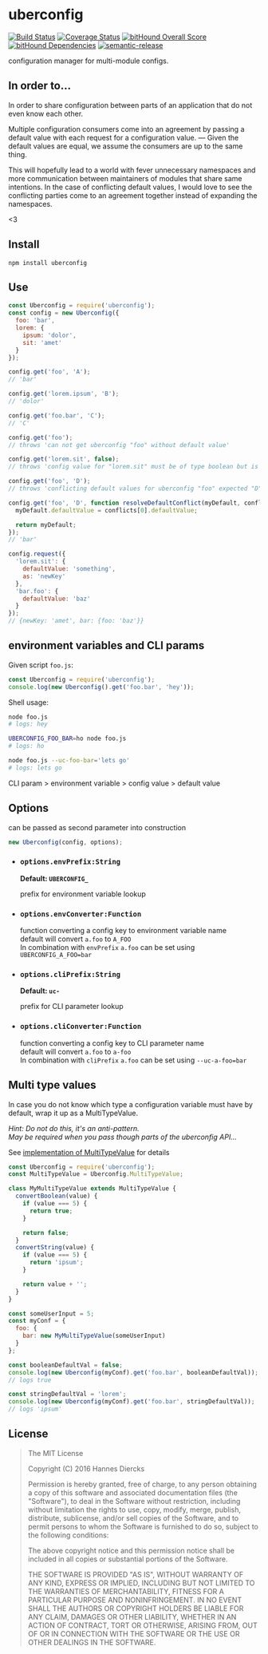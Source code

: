 uberconfig
==========

[![Build Status](https://travis-ci.org/Xiphe/uberconfig.svg?branch=master)](https://travis-ci.org/Xiphe/uberconfig)
[![Coverage Status](https://coveralls.io/repos/github/Xiphe/uberconfig/badge.svg?branch=master)](https://coveralls.io/github/Xiphe/uberconfig?branch=master)
[![bitHound Overall Score](https://www.bithound.io/github/Xiphe/uberconfig/badges/score.svg)](https://www.bithound.io/github/Xiphe/uberconfig)
[![bitHound Dependencies](https://www.bithound.io/github/Xiphe/uberconfig/badges/dependencies.svg)](https://www.bithound.io/github/Xiphe/uberconfig/master/dependencies/npm)
[![semantic-release](https://img.shields.io/badge/%20%20%F0%9F%93%A6%F0%9F%9A%80-semantic--release-e10079.svg)](https://github.com/semantic-release/semantic-release)

configuration manager for multi-module configs.


In order to...
--------------

In order to share configuration between parts of an application that 
do not even know each other.

Multiple configuration consumers come into an agreement by passing a 
default value with each request for a configuration value. — Given 
the default values are equal, we assume the consumers are up to the
same thing.

This will hopefully lead to a world with fever unnecessary namespaces
and more communication between maintainers of modules that share same
intentions. In the case of conflicting default values, I would love to see
the conflicting parties come to an agreement together instead of
expanding the namespaces.

<3


Install
-------

`npm install uberconfig`


Use
---

```js
const Uberconfig = require('uberconfig');
const config = new Uberconfig({
  foo: 'bar',
  lorem: {
    ipsum: 'dolor',
    sit: 'amet'
  }
});

config.get('foo', 'A');
// 'bar'

config.get('lorem.ipsum', 'B');
// 'dolor'

config.get('foo.bar', 'C');
// 'C'

config.get('foo');
// throws 'can not get uberconfig "foo" without default value'

config.get('lorem.sit', false);
// throws 'config value for "lorem.sit" must be of type boolean but is string'

config.get('foo', 'D');
// throws 'conflicting default values for uberconfig "foo" expected "D" to equal "A"'

config.get('foo', 'D', function resolveDefaultConflict(myDefault, conflicts, key) {
  myDefault.defaultValue = conflicts[0].defaultValue;

  return myDefault;
});
// 'bar'

config.request({
  'lorem.sit': {
    defaultValue: 'something',
    as: 'newKey'
  },
  'bar.foo': {
    defaultValue: 'baz'
  }
});
// {newKey: 'amet', bar: {foo: 'baz'}}
```

environment variables and CLI params
------------------------------------

Given script `foo.js`:

```js
const Uberconfig = require('uberconfig');
console.log(new Uberconfig().get('foo.bar', 'hey'));
```

Shell usage:

```sh
node foo.js
# logs: hey

UBERCONFIG_FOO_BAR=ho node foo.js
# logs: ho

node foo.js --uc-foo-bar='lets go'
# logs: lets go
```

CLI param > environment variable > config value > default value


Options
-------

can be passed as second parameter into construction

```js
new Uberconfig(config, options);
```

 - ### `options.envPrefix:String`
   __Default: `UBERCONFIG_`__

   prefix for environment variable lookup

 - ### `options.envConverter:Function`
   function converting a config key to environment variable name  
   default will convert `a.foo` to `A_FOO`  
   In combination with `envPrefix` `a.foo` can be set using
   `UBERCONFIG_A_FOO=bar`

 - ### `options.cliPrefix:String`
   __Default: `uc-`__

   prefix for CLI parameter lookup

 - ### `options.cliConverter:Function`
   function converting a config key to CLI parameter name  
   default will convert `a.foo` to `a-foo`  
   In combination with `cliPrefix` `a.foo` can be set using
   `--uc-a-foo=bar`


Multi type values
-----------------

In case you do not know which type a configuration variable must have
by default, wrap it up as a MultiTypeValue.

_Hint: Do not do this, it's an anti-pattern.  
May be required when you pass though parts of the uberconfig API..._

See [implementation of MultiTypeValue](https://github.com/Xiphe/uberconfig/blob/master/lib/MultiTypeValue.js) for details

```js
const Uberconfig = require('uberconfig');
const MultiTypeValue = Uberconfig.MultiTypeValue;

class MyMultiTypeValue extends MultiTypeValue {
  convertBoolean(value) {
    if (value === 5) {
      return true;
    }

    return false;
  }
  convertString(value) {
    if (value === 5) {
      return 'ipsum';
    }

    return value + '';
  }
}

const someUserInput = 5;
const myConf = {
  foo: {
    bar: new MyMultiTypeValue(someUserInput)
  }
};

const booleanDefaultVal = false;
console.log(new Uberconfig(myConf).get('foo.bar', booleanDefaultVal));
// logs true

const stringDefaultVal = 'lorem';
console.log(new Uberconfig(myConf).get('foo.bar', stringDefaultVal));
// logs 'ipsum'
```

License
-------

> The MIT License
> 
> Copyright (C) 2016 Hannes Diercks
> 
> Permission is hereby granted, free of charge, to any person obtaining a copy of
> this software and associated documentation files (the "Software"), to deal in
> the Software without restriction, including without limitation the rights to
> use, copy, modify, merge, publish, distribute, sublicense, and/or sell copies
> of the Software, and to permit persons to whom the Software is furnished to do
> so, subject to the following conditions:
> 
> The above copyright notice and this permission notice shall be included in all
> copies or substantial portions of the Software.
> 
> THE SOFTWARE IS PROVIDED "AS IS", WITHOUT WARRANTY OF ANY KIND, EXPRESS OR
> IMPLIED, INCLUDING BUT NOT LIMITED TO THE WARRANTIES OF MERCHANTABILITY, FITNESS
> FOR A PARTICULAR PURPOSE AND NONINFRINGEMENT. IN NO EVENT SHALL THE AUTHORS OR
> COPYRIGHT HOLDERS BE LIABLE FOR ANY CLAIM, DAMAGES OR OTHER LIABILITY, WHETHER
> IN AN ACTION OF CONTRACT, TORT OR OTHERWISE, ARISING FROM, OUT OF OR IN
> CONNECTION WITH THE SOFTWARE OR THE USE OR OTHER DEALINGS IN THE SOFTWARE.
